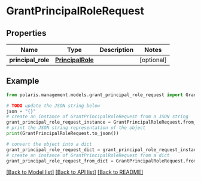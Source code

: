 <!--

 Licensed to the Apache Software Foundation (ASF) under one
 or more contributor license agreements.  See the NOTICE file
 distributed with this work for additional information
 regarding copyright ownership.  The ASF licenses this file
 to you under the Apache License, Version 2.0 (the
 "License"); you may not use this file except in compliance
 with the License.  You may obtain a copy of the License at

   http://www.apache.org/licenses/LICENSE-2.0

 Unless required by applicable law or agreed to in writing,
 software distributed under the License is distributed on an
 "AS IS" BASIS, WITHOUT WARRANTIES OR CONDITIONS OF ANY
 KIND, either express or implied.  See the License for the
 specific language governing permissions and limitations
 under the License.

-->
# GrantPrincipalRoleRequest


## Properties

Name | Type | Description | Notes
------------ | ------------- | ------------- | -------------
**principal_role** | [**PrincipalRole**](PrincipalRole.md) |  | [optional] 

## Example

```python
from polaris.management.models.grant_principal_role_request import GrantPrincipalRoleRequest

# TODO update the JSON string below
json = "{}"
# create an instance of GrantPrincipalRoleRequest from a JSON string
grant_principal_role_request_instance = GrantPrincipalRoleRequest.from_json(json)
# print the JSON string representation of the object
print(GrantPrincipalRoleRequest.to_json())

# convert the object into a dict
grant_principal_role_request_dict = grant_principal_role_request_instance.to_dict()
# create an instance of GrantPrincipalRoleRequest from a dict
grant_principal_role_request_from_dict = GrantPrincipalRoleRequest.from_dict(grant_principal_role_request_dict)
```
[[Back to Model list]](../README.md#documentation-for-models) [[Back to API list]](../README.md#documentation-for-api-endpoints) [[Back to README]](../README.md)


